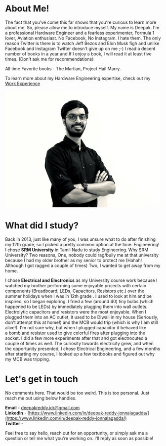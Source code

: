 # About Me!

The fact that you've come this far shows that you're curious to learn more about me. So, please allow me to introduce myself. My name is Deepak. I'm a professional Hardware Engineer and a
fearless experimenter, Formula 1 lover, Aviation enthusiast. No Facebook, No Instagram. I hate them. The only reason Twitter is there is to watch Jeff Bezos and Elon Musk figh  and unlike Facebook and Instagram Twitter doesn't give up on me ;-) I read a decent number of books in a year and If I enjoy a book, I will read it at least five times. (Don't ask me for recommendations)

All time Favorite books - The Martian, Project Hail Marry.

To learn more about my Hardware Engineering expertise, check out my [Work Experience](work_experience.md)

![My_Pic](img/My_Pic.jpeg)

# What did I study?

Back in 2013, just like many of you,  I was unsure what to do after finishing my 12th grade, so I picked a pretty common option at the time. Engineering! I chose **SRM University** in Tamil Nadu to study Engineering. Why SRM University? Two reasons, One, nobody could rag/bully me at that university because I had my older brother as my senior to protect me (Hahah! Although I got ragged a couple of times) Two, I wanted to get away from my home.

I chose **Electrical and Electronics** as my University course work because I watched my brother performing some enjoyable projects with certain components (Breadboard, LEDs, Capacitors, Resistors etc.) over the summer holidays when I was in 12th grade . I used to look at him and be inspired, so I began exploring. I fried a few (around 40) tiny bulbs (which happened to be LEDs) by immediately plugging them into wall outlets. Electrolytic capacitors and resistors were the most enjoyable. When I plugged them into an AC outlet, it used to be Diwali in my house (Seriously, don't attempt this at home!) and the MCB would trip (which is why I am still alive!). I'm not sure why, but when I plugged capacitor it behaved like a bomb and resistor used to give colorful fires after plugging into the socket. I did a few more experiments after that and got electrocuted a couple of times as well. The curiosity towards electricity grew, and when the opportunity presented, I chose Electrical Engineering, and a few months after starting my course, I looked up a few textbooks and figured out why my MCB was tripping.




# Let's get in touch

No comments here. That would be too weird. This is too personal. Just reach me out using below handles.

**Email** - deepakreddy.jdr@gmail.com <br>
**LinkedIn** - [https://www.linkedin.com/in/deepak-reddy-jonnalagadda/](https://www.linkedin.com/in/deepak-reddy-jonnalagadda/) <br>
**Twitter** - <br>

Feel free to say hello, reach out for an opportunity, or simply ask me a question or tell me what you're working on. I'll reply as soon as possible!
